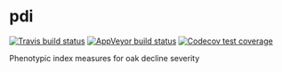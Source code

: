 # pdi

 [![Travis build status](https://travis-ci.org/jasenfinch/pdi.svg?branch=master)](https://travis-ci.org/jasenfinch/pdi)
 [![AppVeyor build status](https://ci.appveyor.com/api/projects/status/github/jasenfinch/pdi?branch=master&svg=true)](https://ci.appveyor.com/project/jasenfinch/pdi)
 [![Codecov test coverage](https://codecov.io/gh/jasenfinch/pdi/branch/master/graph/badge.svg)](https://codecov.io/gh/jasenfinch/pdi?branch=master)

Phenotypic index measures for oak decline severity
